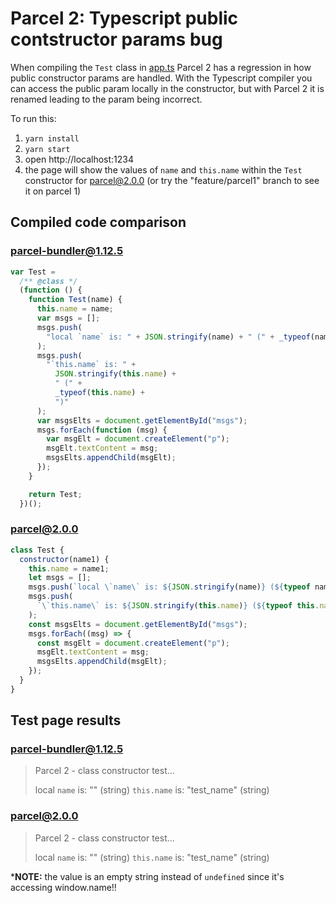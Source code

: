 # Parcel 2: Typescript public contstructor params bug

When compiling the `Test` class in [app.ts](src/app.ts) Parcel 2 has a regression in how public constructor params are handled. With the Typescript compiler you can access the public param locally in the constructor, but with Parcel 2 it is renamed leading to the param being incorrect.

To run this:

1. `yarn install`
2. `yarn start`
3. open http://localhost:1234
4. the page will show the values of `name` and `this.name` within the `Test` constructor for parcel@2.0.0 (or try the "feature/parcel1" branch to see it on parcel 1)

## Compiled code comparison

### parcel-bundler@1.12.5

```javascript
var Test =
  /** @class */
  (function () {
    function Test(name) {
      this.name = name;
      var msgs = [];
      msgs.push(
        "local `name` is: " + JSON.stringify(name) + " (" + _typeof(name) + ")"
      );
      msgs.push(
        "`this.name` is: " +
          JSON.stringify(this.name) +
          " (" +
          _typeof(this.name) +
          ")"
      );
      var msgsElts = document.getElementById("msgs");
      msgs.forEach(function (msg) {
        var msgElt = document.createElement("p");
        msgElt.textContent = msg;
        msgsElts.appendChild(msgElt);
      });
    }

    return Test;
  })();
```

### parcel@2.0.0

```javascript
class Test {
  constructor(name1) {
    this.name = name1;
    let msgs = [];
    msgs.push(`local \`name\` is: ${JSON.stringify(name)} (${typeof name})`);
    msgs.push(
      `\`this.name\` is: ${JSON.stringify(this.name)} (${typeof this.name})`
    );
    const msgsElts = document.getElementById("msgs");
    msgs.forEach((msg) => {
      const msgElt = document.createElement("p");
      msgElt.textContent = msg;
      msgsElts.appendChild(msgElt);
    });
  }
}
```

## Test page results

### parcel-bundler@1.12.5

> Parcel 2 - class constructor test...
>
> local `name` is: "" (string)
> `this.name` is: "test_name" (string)

### parcel@2.0.0

> Parcel 2 - class constructor test...
>
> local `name` is: "" (string)
> `this.name` is: "test_name" (string)

\***NOTE:** the value is an empty string instead of `undefined` since it's accessing window.name!!
